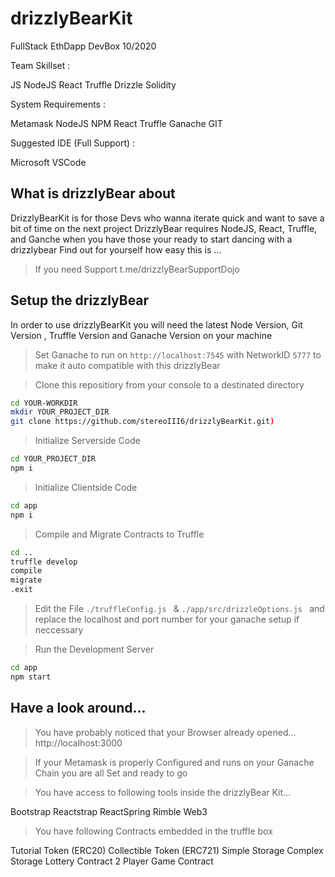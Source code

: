 # drizzlyBearKit
FullStack EthDapp DevBox 10/2020

Team Skillset : 

JS
NodeJS
React
Truffle
Drizzle
Solidity

System Requirements :

Metamask
NodeJS
NPM
React 
Truffle 
Ganache 
GIT

Suggested IDE (Full Support) :

Microsoft VSCode



## What is drizzlyBear about

DrizzlyBearKit is for those Devs who wanna iterate quick and want to save a bit of time on the next project
DrizzlyBear requires NodeJS, React, Truffle, and Ganche when you have those your ready to start dancing with a drizzlybear 
Find out for yourself how easy this is ...

> If you need Support t.me/drizzlyBearSupportDojo

## Setup the drizzlyBear

In order to use drizzlyBearKit you will need the latest Node Version, Git Version , Truffle Version and Ganache Version on your machine 

> Set Ganache to run on ``` http://localhost:7545 ``` with NetworkID ``` 5777 ``` to make it auto compatible with this drizzlyBear 

> Clone this repositiory from your console to a destinated directory

```bash 
cd YOUR-WORKDIR
mkdir YOUR_PROJECT_DIR
git clone https://github.com/stereoIII6/drizzlyBearKit.git)
```
> Initialize Serverside Code
```bash
cd YOUR_PROJECT_DIR
npm i
```
> Initialize Clientside Code
```bash
cd app
npm i
```
> Compile and Migrate Contracts to Truffle
```bash
cd ..
truffle develop
compile
migrate 
.exit 
```

> Edit the File ```./truffleConfig.js ```  &  ```./app/src/drizzleOptions.js ```  and replace the localhost and port number for your ganache setup if neccessary 

> Run the Development Server
```bash
cd app
npm start
```

## Have a look around... 

>You have probably noticed that your Browser already opened... http://localhost:3000

>If your Metamask is properly Configured and runs on your Ganache Chain you are all Set and ready to go

>You have access to following tools inside the drizzlyBear Kit... 

Bootstrap 
Reactstrap 
ReactSpring 
Rimble
Web3

>You have following Contracts embedded in the truffle box 

Tutorial Token (ERC20) 
Collectible Token (ERC721) 
Simple Storage
Complex Storage 
Lottery Contract 
2 Player Game Contract





